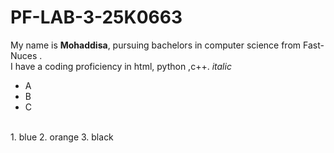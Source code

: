 # PF-LAB-3-25K0663
My name is **Mohaddisa**, pursuing bachelors in computer science from Fast-Nuces .
</br>
I have a coding proficiency in html, python ,c++.
_italic_
</br>
-  A
-  B
-  C
</br>
1. blue
2. orange
3. black
